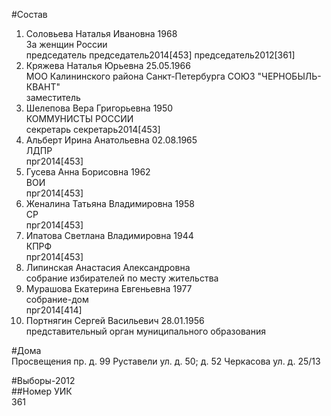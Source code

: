 #Состав  
1. Соловьева Наталья Ивановна 1968  
    За женщин России  
    председатель председатель2014[453] председатель2012[361]  
2. Кряжева Наталья Юрьевна 25.05.1966  
    МОО Калининского района Санкт-Петербурга СОЮЗ "ЧЕРНОБЫЛЬ-КВАНТ"  
    заместитель  
3. Шелепова Вера Григорьевна 1950  
    КОММУНИСТЫ РОССИИ  
    секретарь секретарь2014[453]  
4. Альберт Ирина Анатольевна 02.08.1965  
    ЛДПР  
    прг2014[453]  
5. Гусева Анна Борисовна 1962  
    ВОИ  
    прг2014[453]  
6. Женалина Татьяна Владимировна 1958  
    СР  
    прг2014[453]  
7. Ипатова Светлана Владимировна 1944  
    КПРФ  
    прг2014[453]  
8. Липинская Анастасия Александровна  
    собрание избирателей по месту жительства  
9. Мурашова Екатерина Евгеньевна 1977  
    собрание-дом  
    прг2014[414]  
10. Портнягин Сергей Васильевич 28.01.1956  
    представительный орган муниципального образования  
  
#Дома  
Просвещения пр. д. 99 Руставели ул. д. 50; д. 52 Черкасова ул. д. 25/13  
  
#Выборы-2012  
##Номер УИК  
361  
